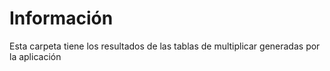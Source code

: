 # Información

Esta carpeta tiene los resultados de las tablas de multiplicar generadas por la aplicación
